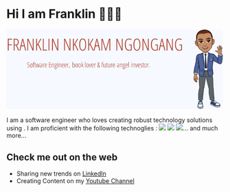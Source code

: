 # Hi I am Franklin 👋🌱👀
<div>
  <p align="center">
    <img src="./utils/banner_no_it_icon_solid_background.png"> 
  </p>
</div>
I am a software engineer who loves creating robust technology solutions using .
I am proficient with the following technoglies : 
<img src="https://img.shields.io/badge/opensource-brightgreen" />
<img src="https://img.shields.io/badge/Javascript-yellowgreen" />
<img src="https://img.shields.io/badge/Python-yellowblue?logo=python"/>...
and much more...



## Check me out on the web
- Sharing new trends on [LinkedIn](https://www.linkedin.com/in/franklinngongang/)
- Creating Content on my [Youtube Channel](https://www.youtube.com/channel/UClLU4FE2edInV3mW6NZm1pw) 

